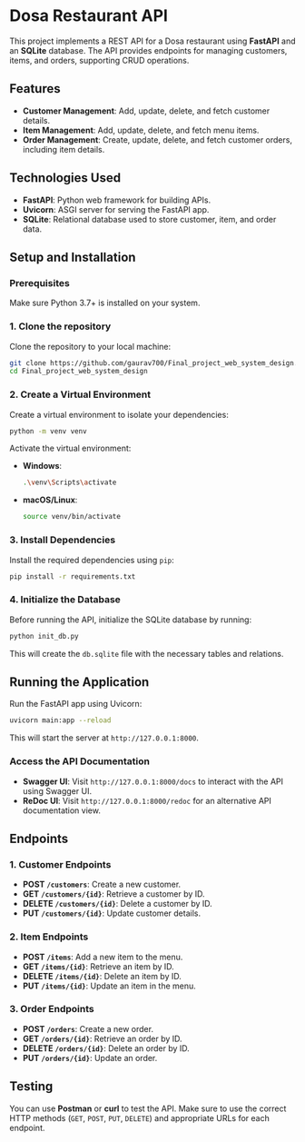 # Dosa Restaurant API

This project implements a REST API for a Dosa restaurant using **FastAPI** and an **SQLite** database. The API provides endpoints for managing customers, items, and orders, supporting CRUD operations.

## Features

- **Customer Management**: Add, update, delete, and fetch customer details.
- **Item Management**: Add, update, delete, and fetch menu items.
- **Order Management**: Create, update, delete, and fetch customer orders, including item details.

## Technologies Used

- **FastAPI**: Python web framework for building APIs.
- **Uvicorn**: ASGI server for serving the FastAPI app.
- **SQLite**: Relational database used to store customer, item, and order data.

## Setup and Installation

### Prerequisites

Make sure Python 3.7+ is installed on your system.

### 1. Clone the repository

Clone the repository to your local machine:

```bash
git clone https://github.com/gaurav700/Final_project_web_system_design.git
cd Final_project_web_system_design
```

### 2. Create a Virtual Environment

Create a virtual environment to isolate your dependencies:

```bash
python -m venv venv
```

Activate the virtual environment:

- **Windows**:
  ```bash
  .\venv\Scripts\activate
  ```
- **macOS/Linux**:
  ```bash
  source venv/bin/activate
  ```

### 3. Install Dependencies

Install the required dependencies using `pip`:

```bash
pip install -r requirements.txt
```

### 4. Initialize the Database

Before running the API, initialize the SQLite database by running:

```bash
python init_db.py
```

This will create the `db.sqlite` file with the necessary tables and relations.

## Running the Application

Run the FastAPI app using Uvicorn:

```bash
uvicorn main:app --reload
```

This will start the server at `http://127.0.0.1:8000`.

### Access the API Documentation

- **Swagger UI**: Visit `http://127.0.0.1:8000/docs` to interact with the API using Swagger UI.
- **ReDoc UI**: Visit `http://127.0.0.1:8000/redoc` for an alternative API documentation view.

## Endpoints

### 1. **Customer Endpoints**

- **POST `/customers`**: Create a new customer.
- **GET `/customers/{id}`**: Retrieve a customer by ID.
- **DELETE `/customers/{id}`**: Delete a customer by ID.
- **PUT `/customers/{id}`**: Update customer details.

### 2. **Item Endpoints**

- **POST `/items`**: Add a new item to the menu.
- **GET `/items/{id}`**: Retrieve an item by ID.
- **DELETE `/items/{id}`**: Delete an item by ID.
- **PUT `/items/{id}`**: Update an item in the menu.

### 3. **Order Endpoints**

- **POST `/orders`**: Create a new order.
- **GET `/orders/{id}`**: Retrieve an order by ID.
- **DELETE `/orders/{id}`**: Delete an order by ID.
- **PUT `/orders/{id}`**: Update an order.

## Testing

You can use **Postman** or **curl** to test the API. Make sure to use the correct HTTP methods (`GET`, `POST`, `PUT`, `DELETE`) and appropriate URLs for each endpoint.
